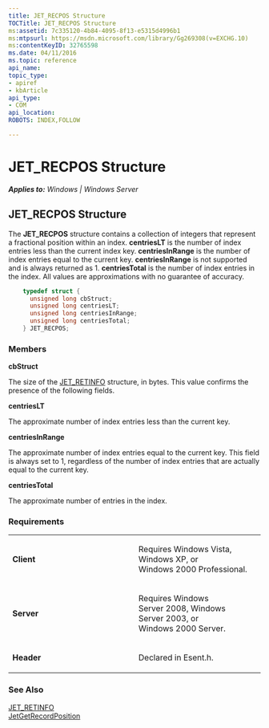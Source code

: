 ```yaml
---
title: JET_RECPOS Structure
TOCTitle: JET_RECPOS Structure
ms:assetid: 7c335120-4b84-4095-8f13-e5315d4996b1
ms:mtpsurl: https://msdn.microsoft.com/library/Gg269308(v=EXCHG.10)
ms:contentKeyID: 32765598
ms.date: 04/11/2016
ms.topic: reference
api_name: 
topic_type: 
- apiref
- kbArticle
api_type: 
- COM
api_location: 
ROBOTS: INDEX,FOLLOW

---
```


# JET_RECPOS Structure


_**Applies to:** Windows | Windows Server_

## JET_RECPOS Structure

The **JET_RECPOS** structure contains a collection of integers that represent a fractional position within an index. **centriesLT** is the number of index entries less than the current index key. **centriesInRange** is the number of index entries equal to the current key. **centriesInRange** is not supported and is always returned as 1. **centriesTotal** is the number of index entries in the index. All values are approximations with no guarantee of accuracy.

```cpp
    typedef struct {
      unsigned long cbStruct;
      unsigned long centriesLT;
      unsigned long centriesInRange;
      unsigned long centriesTotal;
    } JET_RECPOS;
```

### Members

**cbStruct**

The size of the [JET_RETINFO](gg294049\(v=exchg.10\).md) structure, in bytes. This value confirms the presence of the following fields.

**centriesLT**

The approximate number of index entries less than the current key.

**centriesInRange**

The approximate number of index entries equal to the current key. This field is always set to 1, regardless of the number of index entries that are actually equal to the current key.

**centriesTotal**

The approximate number of entries in the index.

### Requirements

<table>
<colgroup>
<col style="width: 50%" />
<col style="width: 50%" />
</colgroup>
<tbody>
<tr class="odd">
<td><p><strong>Client</strong></p></td>
<td><p>Requires Windows Vista, Windows XP, or Windows 2000 Professional.</p></td>
</tr>
<tr class="even">
<td><p><strong>Server</strong></p></td>
<td><p>Requires Windows Server 2008, Windows Server 2003, or Windows 2000 Server.</p></td>
</tr>
<tr class="odd">
<td><p><strong>Header</strong></p></td>
<td><p>Declared in Esent.h.</p></td>
</tr>
</tbody>
</table>


### See Also

[JET_RETINFO](gg294049\(v=exchg.10\).md)  
[JetGetRecordPosition](gg269316\(v=exchg.10\).md)

